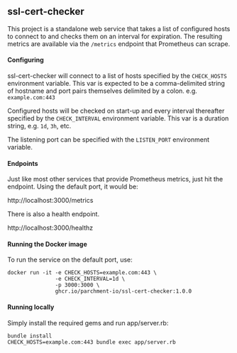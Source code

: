 ## ssl-cert-checker

This project is a standalone web service that takes a list of configured hosts to connect to and checks them on an interval for expiration. The resulting metrics are available via the `/metrics` endpoint that Prometheus can scrape.

#### Configuring

ssl-cert-checker will connect to a list of hosts specified by the `CHECK_HOSTS` environment variable. This var is expected to be a comma-delimited string of hostname and port pairs themselves delimited by a colon. e.g. `example.com:443`

Configured hosts will be checked on start-up and every interval thereafter specified by the `CHECK_INTERVAL` environment variable. This var is a duration string, e.g. `1d`, `3h`, etc.

The listening port can be specified with the `LISTEN_PORT` environment variable.

#### Endpoints

Just like most other services that provide Prometheus metrics, just hit the endpoint. Using the default port, it would be:

http://localhost:3000/metrics

There is also a health endpoint.

http://localhost:3000/healthz

#### Running the Docker image

To run the service on the default port, use:

```
docker run -it -e CHECK_HOSTS=example.com:443 \
               -e CHECK_INTERVAL=1d \
               -p 3000:3000 \
               ghcr.io/parchment-io/ssl-cert-checker:1.0.0
```

#### Running locally

Simply install the required gems and run app/server.rb:

```
bundle install
CHECK_HOSTS=example.com:443 bundle exec app/server.rb
```
